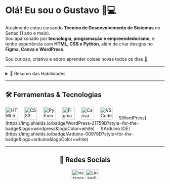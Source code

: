 <h1 align="left">Olá! Eu sou o Gustavo 👋💻</h1>

Atualmente estou cursando **Técnico de Desenvolvimento de Sistemas** no Senac (1 ano e meio).  
Sou apaixonado por **tecnologia, programação e empreendedorismo**, e tenho experiência com **HTML, CSS e Python**, além de criar designs no **Figma, Canva e WordPress**.  

Sou curioso, criativo e adoro aprender coisas novas todos os dias 🚀.  

---

<details>
  <summary> 🌱 Resumo das Habilidades </summary>
  <hr>
  
  💻 **Programação**: habilidades em HTML, CSS e Python  
  🎨 **Design**: Criar interfaces, posts e materiais visuais atrativos no Figma e Canva  
  ⚡ **Automação**: Experiência com Arduino IDE e desenvolvimento de projetos científicos envolvendo robótica e IOT
  
</details>

---

<h2 align="left">🛠️ Ferramentas & Tecnologias</h2>

<div align="left">
  <img src="https://cdn.jsdelivr.net/gh/devicons/devicon/icons/html5/html5-original.svg" height="40" alt="HTML5 logo" />
  <img width="12" />
  <img src="https://cdn.jsdelivr.net/gh/devicons/devicon/icons/css3/css3-original.svg" height="40" alt="CSS3 logo" />
  <img width="12" />
  <img src="https://cdn.jsdelivr.net/gh/devicons/devicon/icons/python/python-original.svg" height="40" alt="Python logo" />
  <img width="12" />
  <img src="https://cdn.jsdelivr.net/gh/devicons/devicon/icons/figma/figma-original.svg" height="40" alt="Figma logo" />
  <img width="12" />
  <img src="https://cdn.jsdelivr.net/gh/devicons/devicon/icons/canva/canva-original.svg" height="40" alt="Canva logo" />
  <img width="12" />
  <img src="https://cdn.jsdelivr.net/gh/devicons/devicon/icons/vscode/vscode-original.svg" height="40" alt="VSCode logo" />
  <img width="12" />
  ![WordPress](https://img.shields.io/badge/WordPress-21759B?style=for-the-badge&logo=wordpress&logoColor=white)
  <img width="12" />
  ![Arduino IDE](https://img.shields.io/badge/Arduino-00979D?style=for-the-badge&logo=arduino&logoColor=white)
</div>

---

<h2 align="center">📱 Redes Sociais</h2>

<p align="center">
 <a href="https://www.instagram.com/alves.gustavosantana/" target="blank"><img align="center" src="https://skillicons.dev/icons?i=instagram" alt="Instagram" height="30" width="40" /></a>
 <a href="https://www.linkedin.com/in/gustavo-s-4b8712216/" target="blank"><img align="center" src="https://skillicons.dev/icons?i=linkedin" alt="LinkedIn" height="30" width="40" /></a>
</p>
